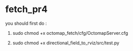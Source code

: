 # fetch_pr4
you should first do :

1. sudo chmod +x octomap_fetch/cfg/OctomapServer.cfg

2. sudo chmod +x directional_field_to_rviz/src/test.py

